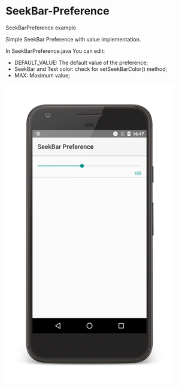 # SeekBar-Preference
SeekBarPreference example

Simple SeekBar Preference with value implementation.

In SeekBarPreference.java You can edit:

- DEFAULT_VALUE: The default value of the preference;
- SeekBar and Text color: check for setSeekBarColor() method;
- MAX: Maximum value;

![ScreenShot](https://github.com/enricocid/SeekBar-Preference/blob/master/art.png)
